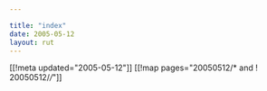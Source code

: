 ```yaml
---

title: "index"
date: 2005-05-12
layout: rut
---
```


[[!meta updated="2005-05-12"]]
[[!map pages="20050512/* and ! 20050512/*/*"]]

